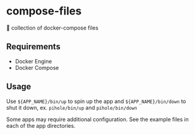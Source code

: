 # compose-files

🐳 collection of docker-compose files

## Requirements

* Docker Engine
* Docker Compose

## Usage

Use `${APP_NAME}/bin/up` to spin up the app and `${APP_NAME}/bin/down` to shut it down, ex. `pihole/bin/up` and `pihole/bin/down`

Some apps may require additional configuration. See the example files in each of the app directories.
